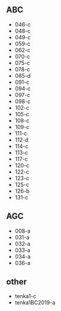 ## ABC
- 046-c
- 048-c
- 049-c
- 059-c
- 062-c
- 070-c
- 075-c
- 078-c
- 085-d
- 091-c
- 094-c
- 097-c
- 098-c
- 102-c
- 105-c
- 108-c
- 109-c
- 111-c
- 112-d
- 114-c
- 113-c
- 117-c
- 120-c
- 122-c
- 123-c
- 125-c
- 126-b
- 131-c
## AGC
- 008-a
- 031-a
- 032-a
- 033-a
- 034-a
- 036-a
## other
- tenka1-c
- tenka1BC2019-a
